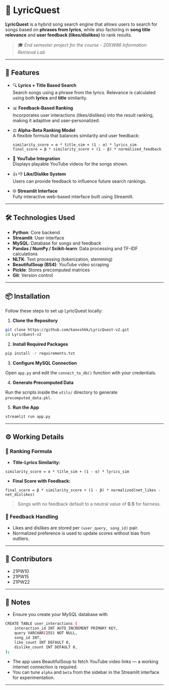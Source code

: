 # 🎵 LyricQuest

**LyricQuest** is a hybrid song search engine that allows users to search for songs based on **phrases from lyrics**, while also factoring in **song title relevance** and **user feedback (likes/dislikes)** to rank results.

> 🎓 *End semester project for the course - 20XW86 Information Retrieval Lab*

---

## 🚀 Features

- 🔍 **Lyrics + Title Based Search**  
  Search songs using a phrase from the lyrics. Relevance is calculated using both **lyrics** and **title** similarity.

- 📊 **Feedback-Based Ranking**  
  Incorporates user interactions (likes/dislikes) into the result ranking, making it adaptive and user-personalized.

- ⚖️ **Alpha-Beta Ranking Model**  
  A flexible formula that balances similarity and user feedback:
  ```
  similarity_score = α * title_sim + (1 - α) * lyrics_sim  
  final_score = β * similarity_score + (1 - β) * normalized_feedback
  ```

- 🎥 **YouTube Integration**  
  Displays playable YouTube videos for the songs shown.

- 👍 👎 **Like/Dislike System**  
  Users can provide feedback to influence future search rankings.

- 🌐 **Streamlit Interface**  
  Fully interactive web-based interface built using Streamlit.

---

## 🛠️ Technologies Used

- **Python**: Core backend
- **Streamlit**: User interface
- **MySQL**: Database for songs and feedback
- **Pandas / NumPy / Scikit-learn**: Data processing and TF-IDF calculations
- **NLTK**: Text processing (tokenization, stemming)
- **BeautifulSoup (BS4)**: YouTube video scraping
- **Pickle**: Stores precomputed matrices
- **Git**: Version control

---

## 📦 Installation

Follow these steps to set up LyricQuest locally:

1. **Clone the Repository**

```bash
git clone https://github.com/kanxshkk/LyricQuest-v2.git
cd LyricQuest-v2
```

2. **Install Required Packages**

```bash
pip install -r requirements.txt
```

3. **Configure MySQL Connection**

Open `app.py` and edit the `connect_to_db()` function with your credentials.

4. **Generate Precomputed Data**

Run the scripts inside the `utils/` directory to generate `precomputed_data.pkl`.

5. **Run the App**

```bash
streamlit run app.py
```

---

## ⚙️ Working Details

### 🎯 Ranking Formula

- **Title-Lyrics Similarity:**

```
similarity_score = α * title_sim + (1 - α) * lyrics_sim
```

- **Final Score with Feedback:**

```
final_score = β * similarity_score + (1 - β) * normalized(net_likes - net_dislikes)
```

> Songs with no feedback default to a neutral value of **0.5** for fairness.

### 🔁 Feedback Handling

- Likes and dislikes are stored per `(user_query, song_id)` pair.
- Normalized preference is used to update scores without bias from outliers.

---

## 👥 Contributors

- 21PW10  
- 21PW15  
- 21PW22  

---

## 📌 Notes

- Ensure you create your MySQL database with
```bash
CREATE TABLE user_interactions (
    interaction_id INT AUTO_INCREMENT PRIMARY KEY,
    query VARCHAR(255) NOT NULL,
    song_id INT,
    like_count INT DEFAULT 0,
    dislike_count INT DEFAULT 0,
);
```
- The app uses BeautifulSoup to fetch YouTube video links — a working internet connection is required.
- You can tune `alpha` and `beta` from the sidebar in the Streamlit interface for experimentation.

---
